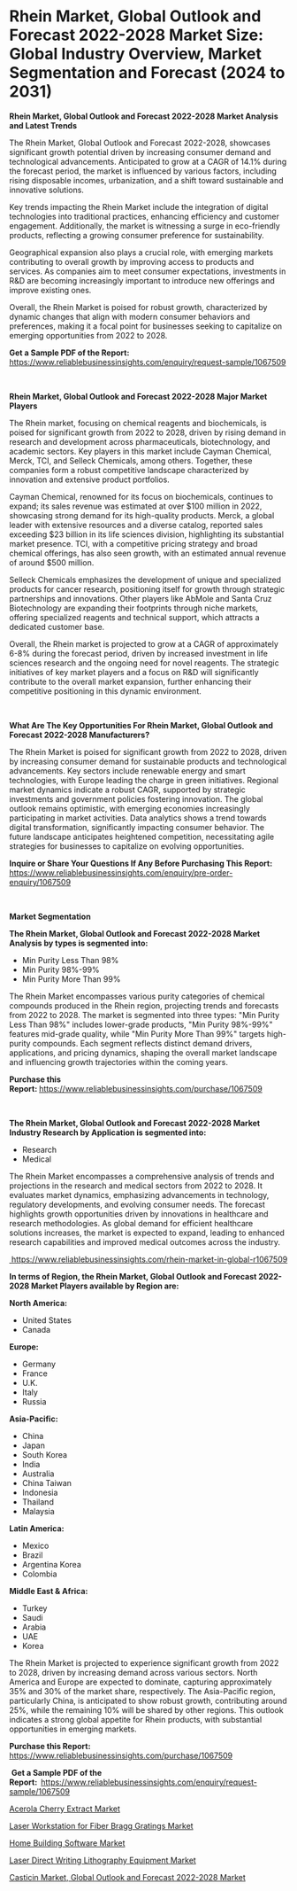 <p><h1>Rhein Market, Global Outlook and Forecast 2022-2028 Market Size: Global Industry Overview, Market Segmentation and Forecast (2024 to 2031)</h1></p><p><strong>Rhein Market, Global Outlook and Forecast 2022-2028 Market Analysis and Latest Trends</strong></p>
<p><p>The Rhein Market, Global Outlook and Forecast 2022-2028, showcases significant growth potential driven by increasing consumer demand and technological advancements. Anticipated to grow at a CAGR of 14.1% during the forecast period, the market is influenced by various factors, including rising disposable incomes, urbanization, and a shift toward sustainable and innovative solutions. </p><p>Key trends impacting the Rhein Market include the integration of digital technologies into traditional practices, enhancing efficiency and customer engagement. Additionally, the market is witnessing a surge in eco-friendly products, reflecting a growing consumer preference for sustainability. </p><p>Geographical expansion also plays a crucial role, with emerging markets contributing to overall growth by improving access to products and services. As companies aim to meet consumer expectations, investments in R&D are becoming increasingly important to introduce new offerings and improve existing ones.</p><p>Overall, the Rhein Market is poised for robust growth, characterized by dynamic changes that align with modern consumer behaviors and preferences, making it a focal point for businesses seeking to capitalize on emerging opportunities from 2022 to 2028.</p></p>
<p><strong>Get a Sample PDF of the Report:&nbsp;</strong> <a href="https://www.reliablebusinessinsights.com/enquiry/request-sample/1067509?utm_campaign=1091&utm_medium=2&utm_source=Github&utm_content=ia&utm_term=04122024&utm_id=rhein-market-global-outlook-and-forecast-2022-2028">https://www.reliablebusinessinsights.com/enquiry/request-sample/1067509</a></p>
<p>&nbsp;</p>
<p><strong>Rhein Market, Global Outlook and Forecast 2022-2028 Major Market Players</strong></p>
<p><p>The Rhein market, focusing on chemical reagents and biochemicals, is poised for significant growth from 2022 to 2028, driven by rising demand in research and development across pharmaceuticals, biotechnology, and academic sectors. Key players in this market include Cayman Chemical, Merck, TCI, and Selleck Chemicals, among others. Together, these companies form a robust competitive landscape characterized by innovation and extensive product portfolios.</p><p>Cayman Chemical, renowned for its focus on biochemicals, continues to expand; its sales revenue was estimated at over $100 million in 2022, showcasing strong demand for its high-quality products. Merck, a global leader with extensive resources and a diverse catalog, reported sales exceeding $23 billion in its life sciences division, highlighting its substantial market presence. TCI, with a competitive pricing strategy and broad chemical offerings, has also seen growth, with an estimated annual revenue of around $500 million.</p><p>Selleck Chemicals emphasizes the development of unique and specialized products for cancer research, positioning itself for growth through strategic partnerships and innovations. Other players like AbMole and Santa Cruz Biotechnology are expanding their footprints through niche markets, offering specialized reagents and technical support, which attracts a dedicated customer base.</p><p>Overall, the Rhein market is projected to grow at a CAGR of approximately 6-8% during the forecast period, driven by increased investment in life sciences research and the ongoing need for novel reagents. The strategic initiatives of key market players and a focus on R&D will significantly contribute to the overall market expansion, further enhancing their competitive positioning in this dynamic environment.</p></p>
<p>&nbsp;</p>
<p><strong>What Are The Key Opportunities For Rhein Market, Global Outlook and Forecast 2022-2028 Manufacturers?</strong></p>
<p><p>The Rhein Market is poised for significant growth from 2022 to 2028, driven by increasing consumer demand for sustainable products and technological advancements. Key sectors include renewable energy and smart technologies, with Europe leading the charge in green initiatives. Regional market dynamics indicate a robust CAGR, supported by strategic investments and government policies fostering innovation. The global outlook remains optimistic, with emerging economies increasingly participating in market activities. Data analytics shows a trend towards digital transformation, significantly impacting consumer behavior. The future landscape anticipates heightened competition, necessitating agile strategies for businesses to capitalize on evolving opportunities.</p></p>
<p><strong>Inquire or Share Your Questions If Any Before Purchasing This Report:</strong> <a href="https://www.reliablebusinessinsights.com/enquiry/pre-order-enquiry/1067509?utm_campaign=1091&utm_medium=2&utm_source=Github&utm_content=ia&utm_term=04122024&utm_id=rhein-market-global-outlook-and-forecast-2022-2028">https://www.reliablebusinessinsights.com/enquiry/pre-order-enquiry/1067509</a></p>
<p>&nbsp;</p>
<p><strong>Market Segmentation</strong></p>
<p><strong>The Rhein Market, Global Outlook and Forecast 2022-2028 Market Analysis by types is segmented into:</strong></p>
<p><ul><li>Min Purity Less Than 98%</li><li>Min Purity 98%-99%</li><li>Min Purity More Than 99%</li></ul></p>
<p><p>The Rhein Market encompasses various purity categories of chemical compounds produced in the Rhein region, projecting trends and forecasts from 2022 to 2028. The market is segmented into three types: "Min Purity Less Than 98%" includes lower-grade products, "Min Purity 98%-99%" features mid-grade quality, while "Min Purity More Than 99%" targets high-purity compounds. Each segment reflects distinct demand drivers, applications, and pricing dynamics, shaping the overall market landscape and influencing growth trajectories within the coming years.</p></p>
<p><strong>Purchase this Report:&nbsp;</strong><a href="https://www.reliablebusinessinsights.com/purchase/1067509?utm_campaign=1091&utm_medium=2&utm_source=Github&utm_content=ia&utm_term=04122024&utm_id=rhein-market-global-outlook-and-forecast-2022-2028">https://www.reliablebusinessinsights.com/purchase/1067509</a></p>
<p>&nbsp;</p>
<p><strong>The Rhein Market, Global Outlook and Forecast 2022-2028 Market Industry Research by Application is segmented into:</strong></p>
<p><ul><li>Research</li><li>Medical</li></ul></p>
<p><p>The Rhein Market encompasses a comprehensive analysis of trends and projections in the research and medical sectors from 2022 to 2028. It evaluates market dynamics, emphasizing advancements in technology, regulatory developments, and evolving consumer needs. The forecast highlights growth opportunities driven by innovations in healthcare and research methodologies. As global demand for efficient healthcare solutions increases, the market is expected to expand, leading to enhanced research capabilities and improved medical outcomes across the industry.</p></p>
<p><a href="https://www.reliablebusinessinsights.com/rhein-market-in-global-r1067509?utm_campaign=1091&utm_medium=2&utm_source=Github&utm_content=ia&utm_term=04122024&utm_id=rhein-market-global-outlook-and-forecast-2022-2028">&nbsp;https://www.reliablebusinessinsights.com/rhein-market-in-global-r1067509</a></p>
<p><strong>In terms of Region, the Rhein Market, Global Outlook and Forecast 2022-2028 Market Players available by Region are:</strong></p>
<p>
    <p> <strong> North America: </strong>
        <ul>
            <li>United States</li>
            <li>Canada</li>
        </ul>
        </p> 
    <p> <strong> Europe: </strong>
        <ul>
            <li>Germany</li>
            <li>France</li>
            <li>U.K.</li>
            <li>Italy</li>
            <li>Russia</li>
        </ul>
        </p> 
    <p> <strong> Asia-Pacific: </strong>
        <ul>
            <li>China</li>
            <li>Japan</li>
            <li>South Korea</li>
            <li>India</li>
            <li>Australia</li>
            <li>China Taiwan</li>
            <li>Indonesia</li>
            <li>Thailand</li>
            <li>Malaysia</li>
        </ul>
        </p> 
    <p> <strong> Latin America: </strong>
        <ul>
            <li>Mexico</li>
            <li>Brazil</li>
            <li>Argentina Korea</li>
            <li>Colombia</li>
        </ul>
        </p> 
    <p> <strong> Middle East & Africa: </strong>
        <ul>
            <li>Turkey</li>
            <li>Saudi</li>
            <li>Arabia</li>
            <li>UAE</li>
            <li>Korea</li>
        </ul>
    </p>
    </p>
<p><p>The Rhein Market is projected to experience significant growth from 2022 to 2028, driven by increasing demand across various sectors. North America and Europe are expected to dominate, capturing approximately 35% and 30% of the market share, respectively. The Asia-Pacific region, particularly China, is anticipated to show robust growth, contributing around 25%, while the remaining 10% will be shared by other regions. This outlook indicates a strong global appetite for Rhein products, with substantial opportunities in emerging markets.</p></p>
<p><strong>Purchase this Report: </strong><a href="https://www.reliablebusinessinsights.com/purchase/1067509?utm_campaign=1091&utm_medium=2&utm_source=Github&utm_content=ia&utm_term=04122024&utm_id=rhein-market-global-outlook-and-forecast-2022-2028">https://www.reliablebusinessinsights.com/purchase/1067509</a></p>
<p>&nbsp;<strong>Get a Sample PDF of the Report:&nbsp;&nbsp;</strong><a href="https://www.reliablebusinessinsights.com/enquiry/request-sample/1067509?utm_campaign=1091&utm_medium=2&utm_source=Github&utm_content=ia&utm_term=04122024&utm_id=rhein-market-global-outlook-and-forecast-2022-2028">https://www.reliablebusinessinsights.com/enquiry/request-sample/1067509</a></p>
<p><strong></strong></p>
<p><p><a href="https://www.linkedin.com/pulse/global-acerola-cherry-extract-market-trends-insights-sfeae?utm_campaign=1091&utm_medium=2&utm_source=Github&utm_content=ia&utm_term=04122024&utm_id=rhein-market-global-outlook-and-forecast-2022-2028">Acerola Cherry Extract Market</a></p><p><a href="https://issuu.com/reportprime-2/docs/laser-workstation-for-fiber-bragg-gratings-market-?utm_campaign=1091&utm_medium=2&utm_source=Github&utm_content=ia&utm_term=04122024&utm_id=rhein-market-global-outlook-and-forecast-2022-2028">Laser Workstation for Fiber Bragg Gratings Market</a></p><p><a href="https://www.linkedin.com/pulse/home-building-software-market-report-2024-2031-highlights-afpie?utm_campaign=1091&utm_medium=2&utm_source=Github&utm_content=ia&utm_term=04122024&utm_id=rhein-market-global-outlook-and-forecast-2022-2028">Home Building Software Market</a></p><p><a href="https://issuu.com/reportprime-2/docs/laser-direct-writing-lithography-equipment-market-?utm_campaign=1091&utm_medium=2&utm_source=Github&utm_content=ia&utm_term=04122024&utm_id=rhein-market-global-outlook-and-forecast-2022-2028">Laser Direct Writing Lithography Equipment Market</a></p><p><a href="https://github.com/MariaWashington76/Market-Research-Report-List-1/blob/main/casticin-market-global-outlook-and-forecast-2022-2028-market.md?utm_campaign=1091&utm_medium=2&utm_source=Github&utm_content=ia&utm_term=04122024&utm_id=rhein-market-global-outlook-and-forecast-2022-2028">Casticin Market, Global Outlook and Forecast 2022-2028 Market</a></p></p>
